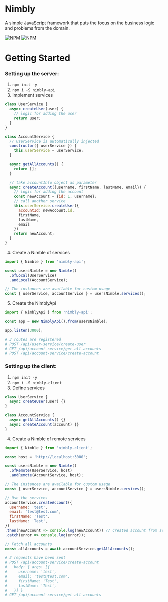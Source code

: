# Nimbly

A simple JavaScript framework that puts the focus on the business logic and problems from the domain.

[![NPM](https://nodei.co/npm/nimbly-client.png)](https://nodei.co/npm/nimbly-client/)
[![NPM](https://nodei.co/npm/nimbly-api.png)](https://nodei.co/npm/nimbly-api/)

# Getting Started

### Setting up the server:

1. `npm init -y`
2. `npm i -S nimbly-api`
3. Implement services
```js
class UserService {
  async createUser(user) {
    // logic for adding the user
    return user;
  }
}

class AccountService {
  // UserService is automatically injected
  constructor({ userService }) {
    this.userService = userService;
  }

  async getAllAccounts() {
    return [];
  }

  // take accountInfo object as parameter 
  async createAccount({username, firstName, lastName, email}) {
    // logic for adding the account
    const newAccount = {id: 1, username};
    // call another service
    this.userService.createUser({
      accountId: newAccount.id,
      firstName,
      lastName,
      email
    })
    return newAccount;
  }
}
```
4. Create a Nimble of services
```js
import { Nimble } from 'nimbly-api';

const usersNimble = new Nimble()
  .ofLocal(UserService)
  .andLocal(AccountService);

// The instances are available for custom usage
const { userService, accountService } = usersNimble.services();
```

5. Create the NimblyApi
```js
import { NimblyApi } from 'nimbly-api';

const app = new NimblyApi().from(usersNimble);

app.listen(3000);
```

```bash
# 3 routes are registered
# POST /api/user-service/create-user
# GET /api/account-service/get-all-accounts
# POST /api/account-service/create-account
```

### Setting up the client:

1. `npm init -y`
2. `npm i -S nimbly-client`
3. Define services
```js
class UserService {
  async createUser(user) {}
}

class AccountService {
  async getAllAccounts() {}
  async createAccount(account) {}
}
```
4. Create a Nimble of remote services
```js
import { Nimble } from 'nimbly-client';

const host = 'http://localhost:3000';

const usersNimble = new Nimble()
  .ofRemote(UserService, host)
  .andRemote(AccountService, host);

// The instances are available for custom usage
const { userService, accountService } = usersNimble.services();

// Use the services
accountService.createAccount({
  username: 'test',
  email: 'test@test.com',
  firstName: 'Test',
  lastName: 'Test',
})
.then(newAccount => console.log(newAccount)) // created account from server
.catch(error => console.log(error));

// Fetch all accounts
const allAccounts = await accountService.getAllAccounts();
```

```bash
# 2 requests have been sent
# POST /api/account-service/create-account
#   body: { args: [{
#     username: 'test',
#     email: 'test@test.com',
#     firstName: 'Test',
#     lastName: 'Test',
#   }] }
# GET /api/account-service/get-all-accounts
```
